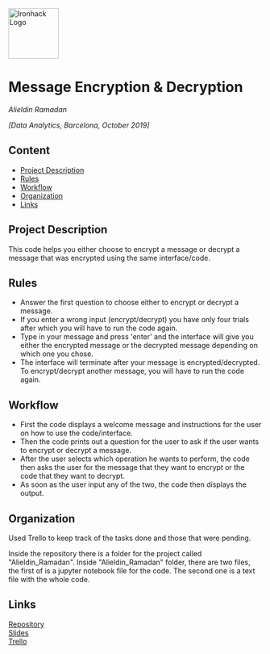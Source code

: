 <img src="https://bit.ly/2VnXWr2" alt="Ironhack Logo" width="100"/>

# Message Encryption & Decryption
*Alieldin Ramadan*

*[Data Analytics, Barcelona, October 2019]*

## Content
- [Project Description](#project-description)
- [Rules](#rules)
- [Workflow](#workflow)
- [Organization](#organization)
- [Links](#links)

## Project Description
This code helps you either choose to encrypt a message or decrypt a message that was encrypted using the same interface/code.

## Rules
- Answer the first question to choose either to encrypt or decrypt a message.
- If you enter a wrong input (encrypt/decrypt) you have only four trials after which you will have to run the code again.
- Type in your message and press 'enter' and the interface will give you either the encrypted message
   or the decrypted message depending on which one you chose.
- The interface will terminate after your message is encrypted/decrypted.
   To encrypt/decrypt another message, you will have to run the code again.

## Workflow
- First the code displays a welcome message and instructions for the user on how to use the code/interface.
- Then the code prints out a question for the user to ask if the user wants to encrypt or decrypt a message.
- After the user selects which operation he wants to perform, the code then asks the user for the message that they want to encrypt or the code that they want to decrypt.
- As soon as the user input any of the two, the code then displays the output.

## Organization
Used Trello to keep track of the tasks done and those that were pending.

Inside the repository there is a folder for the project called "Alieldin_Ramadan".
Inside "Alieldin_Ramadan" folder, there are two files, the first of is a jupyter notebook file for the code. The second one is a text file with the whole code.

## Links

[Repository](https://github.com/alieldinramadan/Project-Week-1-Build-Your-Own-Game)  
[Slides](https://docs.google.com/presentation/d/1ODlrJuybOijbbPAzoBGn1r9OkucVXeyYUzUdHFeP14Q/edit#slide=id.p)  
[Trello](https://trello.com/b/W43IFGsk/project1)  
